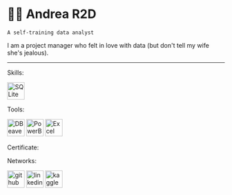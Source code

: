 # 🏋️‍♂️ Andrea R2D
`A self-training data analyst`

I am a project manager who felt in love with data (but don't tell my wife she's jealous). 

---

Skills:

<img src='https://cdn.jsdelivr.net/gh/devicons/devicon/icons/sqlite/sqlite-original.svg' alt='SQLite' height='40'>

Tools:

<img src='https://img.icons8.com/dusk/452/dbeaver.png' alt='DBeaver' height='40'> <img src='https://www.tekenable.ie/wp-content/uploads/2019/09/PowerBI-Icon-Transparent.png' alt='PowerBI' height='40'> <img src='https://cdn.imgbin.com/11/13/14/imgbin-microsoft-excel-computer-icons-export-microsoft-W26skDS2Pgb1VPni4DyJ1N44D.jpg' alt='Excel' height='40'>





Certificate:

Networks:

[<img src='https://cdn.jsdelivr.net/npm/simple-icons@3.0.1/icons/github.svg' alt='github' height='40'>](https://github.com/AndreaR2D)  [<img src='https://cdn.jsdelivr.net/gh/devicons/devicon/icons/linkedin/linkedin-original.svg' alt='linkedin' height='40'>](https://www.linkedin.com/in/andrear2d/)  [<img src='https://cdn.jsdelivr.net/gh/devicons/devicon/icons/kaggle/kaggle-original.svg' alt='kaggle' height='40'>](andrear2d)  
